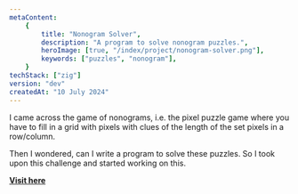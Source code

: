 ```yaml
---
metaContent:
    {
        title: "Nonogram Solver",
        description: "A program to solve nonogram puzzles.",
        heroImage: [true, "/index/project/nonogram-solver.png"],
        keywords: ["puzzles", "nonogram"],
    }
techStack: ["zig"]
version: "dev"
createdAt: "10 July 2024"
---
```


I came across the game of nonograms, i.e. the pixel puzzle game where you have to fill in a grid with pixels with clues of the length of the set pixels in a row/column.

Then I wondered, can I write a program to solve these puzzles. So I took upon this challenge and started working on this.

**[Visit here](https://www.github.com/xenitane/nonogram-solver)**
